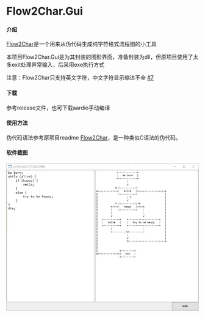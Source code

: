 # Flow2Char.Gui

#### 介绍

[Flow2Char](https://github.com/Gusabary/FlowChar)是一个用来从伪代码生成纯字符格式流程图的小工具

本项目Flow2Char.Gui是为其封装的图形界面，准备封装为dll，但原项目使用了太多exit处理异常输入，后采用exe执行方式

注意：Flow2Char只支持英文字符，中文字符显示缩进不全 [#7](https://github.com/Gusabary/FlowChar/issues/7)

#### 下载

参考release文件，也可下载aardio手动编译

#### 使用方法

伪代码语法参考原项目readme [Flow2Char](https://github.com/Gusabary/FlowChar/blob/master/README.md)，是一种类似C语法的伪代码。

#### 软件截图

![image](https://github.com/sfantree/Flow2Char.Gui/blob/master/img/1.jpg)

